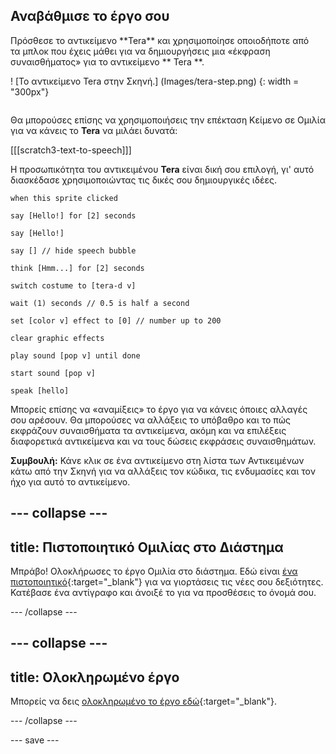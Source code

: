 ## Αναβάθμισε το έργο σου

<div style="display: flex; flex-wrap: wrap">
<div style="flex-basis: 200px; flex-grow: 1; margin-right: 15px;">
Πρόσθεσε το αντικείμενο **Tera** και χρησιμοποίησε οποιοδήποτε από τα μπλοκ που έχεις μάθει για να δημιουργήσεις μια «έκφραση συναισθήματος» για το αντικείμενο ** Tera **.
</div>
<div>

! [Το αντικείμενο Tera στην Σκηνή.] (Images/tera-step.png) {: width = "300px"}

</div>
</div>

Θα μπορούσες επίσης να χρησιμοποιήσεις την επέκταση Κείμενο σε Ομιλία για να κάνεις το **Tera** να μιλάει δυνατά:

[[[scratch3-text-to-speech]]]

Η προσωπικότητα του αντικειμένου **Tera** είναι δική σου επιλογή, γι' αυτό διασκέδασε χρησιμοποιώντας τις δικές σου δημιουργικές ιδέες.

```blocks3
when this sprite clicked

say [Hello!] for [2] seconds

say [Hello!]

say [] // hide speech bubble

think [Hmm...] for [2] seconds

switch costume to [tera-d v]

wait (1) seconds // 0.5 is half a second

set [color v] effect to [0] // number up to 200

clear graphic effects

play sound [pop v] until done

start sound [pop v]

speak [hello]
```

Μπορείς επίσης να «αναμίξεις» το έργο για να κάνεις όποιες αλλαγές σου αρέσουν. Θα μπορούσες να αλλάξεις το υπόβαθρο και το πώς εκφράζουν συναισθήματα τα αντικείμενα, ακόμη και να επιλέξεις διαφορετικά αντικείμενα και να τους δώσεις εκφράσεις συναισθημάτων.

**Συμβουλή:** Κάνε κλικ σε ένα αντικείμενο στη λίστα των Αντικειμένων κάτω από την Σκηνή για να αλλάξεις τον κώδικα, τις ενδυμασίες και τον ήχο για αυτό το αντικείμενο.

--- collapse ---
---
title: Πιστοποιητικό Ομιλίας στο Διάστημα
---

Μπράβο! Ολοκλήρωσες το έργο Ομιλία στο διάστημα. Εδώ είναι [ένα πιστοποιητικό](https://drive.google.com/file/d/18xx4uNIyRSty_2ujHkGDzGwTgfSGC1AF/view?usp=sharing){:target="_blank"} για να γιορτάσεις τις νέες σου δεξιότητες. Κατέβασε ένα αντίγραφο και άνοιξέ το για να προσθέσεις το όνομά σου.

--- /collapse ---

--- collapse ---
---
title: Ολοκληρωμένο έργο
---

Μπορείς να δεις [ολοκληρωμένο το έργο εδώ](https://scratch.mit.edu/projects/485673032/){:target="_blank"}.

--- /collapse ---

--- save ---
